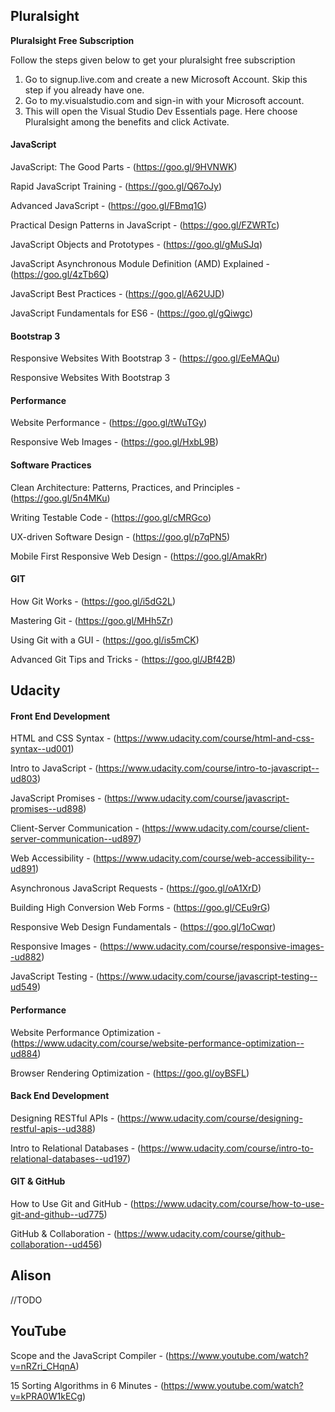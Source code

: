 ## Pluralsight

**Pluralsight Free Subscription**

Follow the steps given below to get your pluralsight free subscription

1. Go to signup.live.com and create a new Microsoft Account. Skip this step if you already have one.
1. Go to my.visualstudio.com and sign-in with your Microsoft account.
1. This will open the Visual Studio Dev Essentials page. Here choose Pluralsight among the benefits and click Activate.

#### JavaScript

JavaScript: The Good Parts - (https://goo.gl/9HVNWK)

Rapid JavaScript Training - (https://goo.gl/Q67oJy)

Advanced JavaScript - (https://goo.gl/FBmq1G)

Practical Design Patterns in JavaScript - (https://goo.gl/FZWRTc)

JavaScript Objects and Prototypes - (https://goo.gl/gMuSJq)

JavaScript Asynchronous Module Definition (AMD) Explained - (https://goo.gl/4zTb6Q)

JavaScript Best Practices - (https://goo.gl/A62UJD)

JavaScript Fundamentals for ES6 - (https://goo.gl/gQiwgc)

#### Bootstrap 3 

Responsive Websites With Bootstrap 3 - (https://goo.gl/EeMAQu)

Responsive Websites With Bootstrap 3 

#### Performance

Website Performance - (https://goo.gl/tWuTGy)

Responsive Web Images - (https://goo.gl/HxbL9B)

#### Software Practices

Clean Architecture: Patterns, Practices, and Principles - (https://goo.gl/5n4MKu)

Writing Testable Code - (https://goo.gl/cMRGco)

UX-driven Software Design - (https://goo.gl/p7qPN5)

Mobile First Responsive Web Design - (https://goo.gl/AmakRr)

#### GIT

How Git Works - (https://goo.gl/i5dG2L)

Mastering Git - (https://goo.gl/MHh5Zr)

Using Git with a GUI - (https://goo.gl/is5mCK)

Advanced Git Tips and Tricks - (https://goo.gl/JBf42B)

## Udacity
#### Front End Development

HTML and CSS Syntax - (https://www.udacity.com/course/html-and-css-syntax--ud001)

Intro to JavaScript - (https://www.udacity.com/course/intro-to-javascript--ud803)

JavaScript Promises - (https://www.udacity.com/course/javascript-promises--ud898)

Client-Server Communication - (https://www.udacity.com/course/client-server-communication--ud897)

Web Accessibility - (https://www.udacity.com/course/web-accessibility--ud891)

Asynchronous JavaScript Requests - (https://goo.gl/oA1XrD)

Building High Conversion Web Forms - (https://goo.gl/CEu9rG)

Responsive Web Design Fundamentals - (https://goo.gl/1oCwqr)

Responsive Images - (https://www.udacity.com/course/responsive-images--ud882)

JavaScript Testing - (https://www.udacity.com/course/javascript-testing--ud549)

#### Performance

Website Performance Optimization - (https://www.udacity.com/course/website-performance-optimization--ud884)

Browser Rendering Optimization - (https://goo.gl/oyBSFL)


#### Back End Development

Designing RESTful APIs - (https://www.udacity.com/course/designing-restful-apis--ud388)

Intro to Relational Databases - (https://www.udacity.com/course/intro-to-relational-databases--ud197)

#### GIT & GitHub

How to Use Git and GitHub - (https://www.udacity.com/course/how-to-use-git-and-github--ud775)

GitHub & Collaboration - (https://www.udacity.com/course/github-collaboration--ud456)


## Alison
//TODO

## YouTube

Scope and the JavaScript Compiler  - (https://www.youtube.com/watch?v=nRZri_CHqnA)

15 Sorting Algorithms in 6 Minutes - (https://www.youtube.com/watch?v=kPRA0W1kECg)